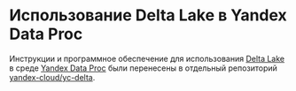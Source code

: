 # Использование Delta Lake в Yandex Data Proc

Инструкции и программное обеспечение для использования [Delta Lake](https://delta.io) в среде [Yandex Data Proc](https://cloud.yandex.ru/services/data-proc) были перенесены в отдельный репозиторий [yandex-cloud/yc-delta](https://github.com/yandex-cloud/yc-delta).
